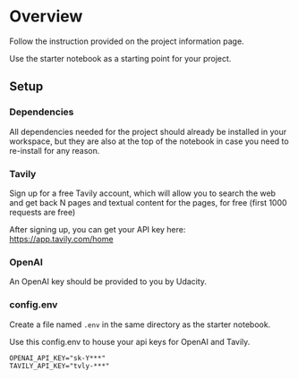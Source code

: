 # Overview
Follow the instruction provided on the project information page.  

Use the starter notebook as a starting point for your project.

## Setup
### Dependencies
All dependencies needed for the project should already be installed in your workspace, but they are also at the top of the notebook in case you need to re-install for any reason.

### Tavily

Sign up for a free Tavily account, which will allow you to search the web and get back N pages and textual content for the pages, for free (first 1000 requests are free)

After signing up, you can get your API key here: https://app.tavily.com/home

### OpenAI
An OpenAI key should be provided to you by Udacity.

### config.env
Create a file named `.env` in the same directory as the starter notebook.  

Use this config.env to house your api keys for OpenAI and Tavily.

``` 
OPENAI_API_KEY="sk-Y***"
TAVILY_API_KEY="tvly-***"
```